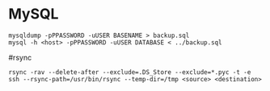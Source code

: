 # MySQL

    mysqldump -pPPASSWORD -uUSER BASENAME > backup.sql  
    mysql -h <host> -pPPASSWORD -uUSER DATABASE < ../backup.sql


#rsync

    rsync -rav --delete-after --exclude=.DS_Store --exclude=*.pyc -t -e ssh --rsync-path=/usr/bin/rsync --temp-dir=/tmp <source> <destination>
